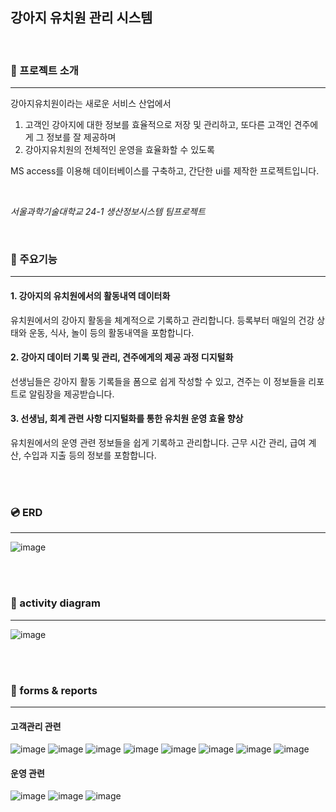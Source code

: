 ## 강아지 유치원 관리 시스템
<br/>

### :dog: 프로젝트 소개
---
강아지유치원이라는 새로운 서비스 산업에서 

1) 고객인 강아지에 대한 정보를 효율적으로 저장 및 관리하고, 또다른 고객인 견주에게 그 정보를 잘 제공하며
2) 강아지유치원의 전체적인 운영을 효율화할 수 있도록


MS access를 이용해 데이터베이스를 구축하고, 간단한 ui를 제작한 프로젝트입니다.

<br/>


 _서울과학기술대학교 24-1 생산정보시스템 팀프로젝트_

<br/> 


### :pushpin: 주요기능
---
#### 1. 강아지의 유치원에서의 활동내역 데이터화
유치원에서의 강아지 활동을 체계적으로 기록하고 관리합니다. 
등록부터 매일의 건강 상태와 운동, 식사, 놀이 등의 활동내역을 포함합니다.

#### 2. 강아지 데이터 기록 및 관리, 견주에게의 제공 과정 디지털화
선생님들은 강아지 활동 기록들을 폼으로 쉽게 작성할 수 있고, 견주는 이 정보들을 리포트로 알림장을 제공받습니다.

#### 3. 선생님, 회계 관련 사항 디지털화를 통한 유치원 운영 효율 향상
유치원에서의 운영 관련 정보들을 쉽게 기록하고 관리합니다. 
근무 시간 관리, 급여 계산, 수입과 지출 등의 정보를 포함합니다. 

<br/>

<br/>


### :cd: ERD
---
![image](https://github.com/user-attachments/assets/3728326f-ed2c-4fc3-a1c6-d27ee911b74b)

<br/><br/>


### :calling: activity diagram
---
![image](https://github.com/user-attachments/assets/2567f458-6468-4fae-8570-fd6166148e55)


<br/><br/>
### :memo: forms & reports
---
#### 고객관리 관련
![image](https://github.com/user-attachments/assets/19643c82-b007-48e5-b44d-6992a3df3fab)
![image](https://github.com/user-attachments/assets/e3d37886-a2df-4b5c-8784-2c89d3490c58)
![image](https://github.com/user-attachments/assets/d8a5bfbd-f650-45d9-98e8-68fb10bc8596)
![image](https://github.com/user-attachments/assets/bb6c33da-3646-44cd-aa05-a70c6ca1e23a)
![image](https://github.com/user-attachments/assets/afb95a73-bf17-4194-ab4b-42482c719b17)
![image](https://github.com/user-attachments/assets/af768095-9c6d-4d83-b768-cb3f0cf60bca)
![image](https://github.com/user-attachments/assets/7fed0a69-d784-4c99-99a2-0c6acc512f2f)
![image](https://github.com/user-attachments/assets/cace6e40-95fa-4912-bf84-fea5060d4934)
<br/>
#### 운영 관련
![image](https://github.com/user-attachments/assets/b26d7fd3-c849-445f-8838-68fe7b5969ae)
![image](https://github.com/user-attachments/assets/8c38b484-d34e-46d1-beda-dd78849fd1e0)
![image](https://github.com/user-attachments/assets/00fa91b0-117f-47b5-8fdf-c667166e5a7b)
